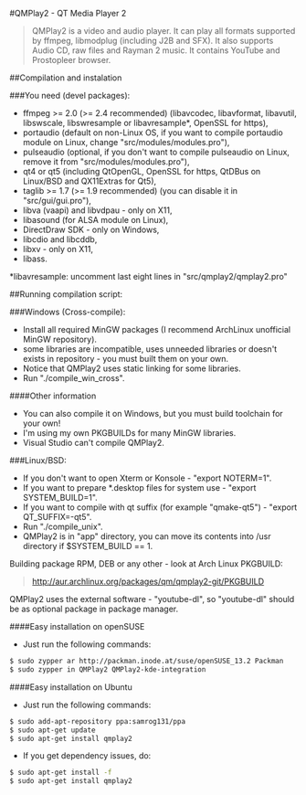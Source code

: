 #QMPlay2 - QT Media Player 2

>QMPlay2 is a video and audio player. It can play all formats supported by ffmpeg, libmodplug (including J2B and SFX). It also supports Audio CD, raw files and Rayman 2 music. It contains YouTube and Prostopleer browser.

##Compilation and instalation

###You need (devel packages):

- ffmpeg >= 2.0 (>= 2.4 recommended) (libavcodec, libavformat, libavutil, libswscale, libswresample or libavresample\*, OpenSSL for https),
- portaudio (default on non-Linux OS, if you want to compile portaudio module on Linux, change "src/modules/modules.pro"),
- pulseaudio (optional, if you don't want to compile pulseaudio on Linux, remove it from "src/modules/modules.pro"),
- qt4 or qt5 (including QtOpenGL, OpenSSL for https, QtDBus on Linux/BSD and QX11Extras for Qt5),
- taglib >= 1.7 (>= 1.9 recommended) (you can disable it in "src/gui/gui.pro"),
- libva (vaapi) and libvdpau - only on X11,
- libasound (for ALSA module on Linux),
- DirectDraw SDK - only on Windows,
- libcdio and libcddb,
- libxv - only on X11,
- libass.

\*libavresample: uncomment last eight lines in "src/qmplay2/qmplay2.pro"

##Running compilation script:

###Windows (Cross-compile):

- Install all required MinGW packages (I recommend ArchLinux unofficial MinGW repository).
- some libraries are incompatible, uses unneeded libraries or doesn't exists in repository - you must built them on your own.
- Notice that QMPlay2 uses static linking for some libraries.
- Run "./compile_win_cross".

####Other information

- You can also compile it on Windows, but you must build toolchain for your own!
- I'm using my own PKGBUILDs for many MinGW libraries.
- Visual Studio can't compile QMPlay2.

###Linux/BSD:

- If you don't want to open Xterm or Konsole - "export NOTERM=1".
- If you want to prepare *.desktop files for system use - "export SYSTEM_BUILD=1".
- If you want to compile with qt suffix (for example "qmake-qt5") - "export QT_SUFFIX=-qt5".
- Run "./compile_unix".
- QMPlay2 is in "app" directory, you can move its contents into /usr directory if $SYSTEM_BUILD == 1.

Building package RPM, DEB or any other - look at Arch Linux PKGBUILD:
>http://aur.archlinux.org/packages/qm/qmplay2-git/PKGBUILD

QMPlay2 uses the external software - "youtube-dl", so "youtube-dl" should be as optional package in package manager.

####Easy installation on openSUSE

- Just run the following commands:
```sh
$ sudo zypper ar http://packman.inode.at/suse/openSUSE_13.2 Packman
$ sudo zypper in QMPlay2 QMPlay2-kde-integration
```

####Easy installation on Ubuntu

- Just run the following commands:
```sh
$ sudo add-apt-repository ppa:samrog131/ppa
$ sudo apt-get update
$ sudo apt-get install qmplay2
```
- If you get dependency issues, do:
```sh
$ sudo apt-get install -f
$ sudo apt-get install qmplay2
```
